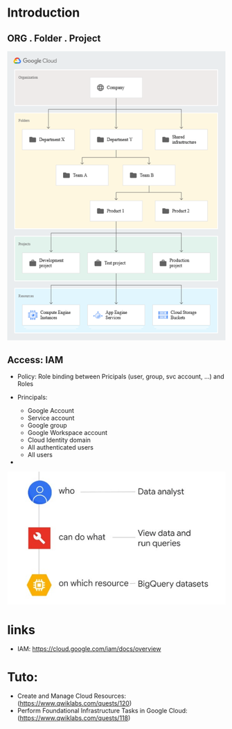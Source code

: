 # Introduction
## ORG . Folder . Project
  
![Global Archi](img/umacui39.bmp)

## Access: IAM
  * Policy: Role binding between Pricipals (user, group, svc account, ...) and Roles
  * Principals:
    * Google Account
    * Service account
    * Google group
    * Google Workspace account
    * Cloud Identity domain
    * All authenticated users
    * All users

 * 
![IAM](img/Capture%20d%E2%80%99%C3%A9cran%202022-11-22%20224026.jpg)
  
# links
* IAM: https://cloud.google.com/iam/docs/overview


# Tuto:
* Create and Manage Cloud Resources: (https://www.qwiklabs.com/quests/120)
* Perform Foundational Infrastructure Tasks in Google Cloud: (https://www.qwiklabs.com/quests/118)